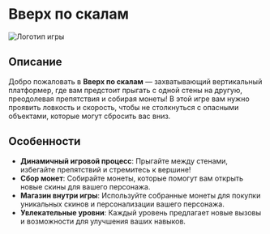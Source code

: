 # Вверх по скалам

![Логотип игры](https://res.cloudinary.com/unix-center/image/upload/c_limit,dpr_3.0,f_auto,fl_progressive,g_center,h_580,q_75,w_906/nxntdtbsu9htndt172ha.jpg)


## Описание

Добро пожаловать в **Вверх по скалам** — захватывающий вертикальный платформер, где вам предстоит прыгать с одной стены на другую, преодолевая препятствия и собирая монеты! В этой игре вам нужно проявить ловкость и скорость, чтобы не столкнуться с опасными объектами, которые могут сбросить вас вниз.

## Особенности

- **Динамичный игровой процесс**: Прыгайте между стенами, избегайте препятствий и стремитесь к вершине!
- **Сбор монет**: Собирайте монеты, которые помогут вам открыть новые скины для вашего персонажа.
- **Магазин внутри игры**: Используйте собранные монеты для покупки уникальных скинов и персонализации вашего персонажа.
- **Увлекательные уровни**: Каждый уровень предлагает новые вызовы и возможности для улучшения ваших навыков.
